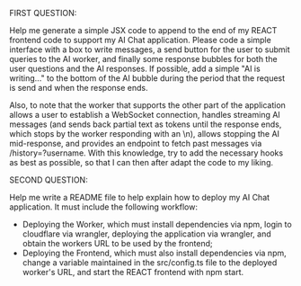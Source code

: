 FIRST QUESTION:

Help me generate a simple JSX code to append to the end of my REACT frontend code to support my AI Chat application. Please code a simple interface with a box to write messages, a send button for the user to submit queries to the AI worker, and finally some response bubbles for both the user questions and the AI responses. If possible, add a simple "AI is writing..." to the bottom of the AI bubble during the period that the request is send and when the response ends.

Also, to note that the worker that supports the other part of the application allows a user to establish a WebSocket connection, handles streaming AI messages (and sends back partial text as tokens until the response ends, which stops by the worker responding with an \n), allows stopping the AI mid-response, and provides an endpoint to fetch past messages via /history=?username. With this knowledge, try to add the necessary hooks as best as possible, so that I can then after adapt the code to my liking.

SECOND QUESTION:

Help me write a README file to help explain how to deploy my AI Chat application. It must include the following workflow:
- Deploying the Worker, which must install dependencies via npm, login to cloudflare via wrangler, deploying the application via wrangler, and obtain the workers URL to be used by the frontend;
- Deploying the Frontend, which must also install dependencies via npm, change a variable maintained in the src/config.ts file to the deployed worker's URL, and start the REACT frontend with npm start.
